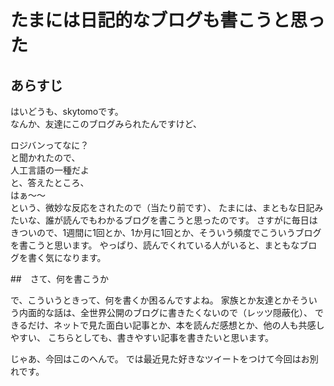 # たまには日記的なブログも書こうと思った

## あらすじ

はいどうも、skytomoです。  
なんか、友達にこのブログみられたんですけど、  
<body>
    <div>
        <span class="icon-kou"></span>
        <span class="balloon-kou">
            ロジバンってなに？
        </span>
    </div>
</body>
と聞かれたので、
<body>
    <div>
        <span class="icon-ochappa-waraase"></span>
        <span class="balloon-ochappa">
            人工言語の一種だよ
        </span>
    </div>
</body>
と、答えたところ、
<body>
    <div>
        <span class="icon-kou-jitome"></span>
        <span class="balloon-kou">
            はぁ～～
        </span>
    </div>
</body>
という、微妙な反応をされたので（当たり前です）、
たまには、まともな日記みたいな、誰が読んでもわかるブログを書こうと思ったのです。
さすがに毎日はきついので、1週間に1回とか、1か月に1回とか、そういう頻度でこういうブログを書こうと思います。
やっぱり、読んでくれている人がいると、まともなブログを書く気になります。

##　さて、何を書こうか

で、こういうときって、何を書くか困るんですよね。
家族とか友達とかそういう内面的な話は、全世界公開のブログに書きたくないので（レッツ隠蔽化）、
できるだけ、ネットで見た面白い記事とか、本を読んだ感想とか、他の人も共感しやすい、
こちらとしても、書きやすい記事を書きたいと思います。

じゃあ、今回はこのへんで。
では最近見た好きなツイートをつけて今回はお別れです。

